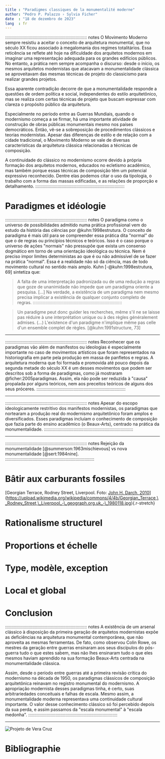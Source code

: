 ```yaml
---
title : "Paradigmes classiques de la monumentalité moderne"
author: "Pedro P. Palazzo › Sylvia Ficher"
date  : "18 de dezembro de 2023"
lang  : fr
---
```


:::::::::::::::::::::::::::::::::::::::::::::::::::::::::::::::::: notes
O Movimento Moderno sempre resistiu a aceitar o conceito de arquitetura
monumental, que no século XX ficou associado à megalomania dos regimes
totalitários. Essa reticência se reflete até hoje na dificuldade dos
arquitetos modernos em imaginar uma representação adequada para os
grandes edifícios públicos. No entanto, a prática nem sempre acompanha o
discurso: desde o início, os mesmos arquitetos modernistas que atacavam
a monumentalidade clássica se aproveitavam das mesmas técnicas de
projeto do classicismo para realizar grandes projetos.

Essa aparente contradição decorre de que a monumentalidade responde a
questões de ordem política e social, independentes do estilo
arquitetônico, mas se realiza com certas técnicas de projeto que buscam
expressar com clareza o propósito público da arquitetura.

Especialmente no período entre as Guerras Mundiais, quando o modernismo
começa a se firmar, há uma importante atividade de construção de obras
públicas monumentais mesmo nos países democráticos. Então, vê-se a
sobreposição de procedimentos clássicos e teorias modernistas. Apesar
das diferenças de estilo e de relação com a cidade tradicional, o
Movimento Moderno se vale de diversas características da arquitetura
clássica relacionadas a técnicas de composição.

A continuidade do clássico no modernismo ocorre devido à própria
formação dos arquitetos modernos, educados no ecletismo acadêmico, mas
também porque essas técnicas de composição têm um potencial expressivo
reconhecido. Dentre elas podemos citar o uso da tipologia, o trabalho
com a forma das massas edificadas, e as relações de proporção e
detalhamento.
::::::::::::::::::::::::::::::::::::::::::::::::::::::::::::::::::::::::

# Paradigmes et idéologie #

:::::::::::::::::::::::::::::::::::::::::::::::::::::::::::::::::: notes
O paradigma como o universo de possibilidades admitido numa prática
profissional vem do estudo da história das ciências por
@kuhn:1998estrutura. O conceito de paradigma é mais útil para se
compreender essa prática dita "normal" do que o de regras ou princípios
técnicos e teóricos. Isso é o caso porque o universo de ações "normais"
não pressupõe que exista um consenso dogmático em torno de uma
orientação ideológica ou técnica. Nem é preciso impor limites
deterministas ao que é ou não admissível de se fazer na prática
"normal". Essa é a realidade não só da ciência, mas de todo movimento
cultural no sentido mais amplo. Kuhn [-@kuhn:1998estrutura, 69]
sintetiza que:

> A falta de uma interpretação padronizada ou de uma redução a regras
> que goze de unanimidade não impede que um paradigma oriente a
> pesquisa. [...] Na verdade, a existência de um paradigma nem mesmo
> precisa implicar a existência de qualquer conjunto completo de regras.
::::::::::::::::::::::::::::::::::::::::::::::::::::::::::::::::::::::::

> Un paradigme peut donc guider les recherches, même s'il ne se laisse
> pas réduire à une interprétation unique ou à des règles généralement
> admises. (...) L'existence d'un paradigme n'implique même pas celle
> d'un ensemble complet de règles. [@kuhn:1991structure, 73]

------------------------------------------------------------------------

:::::::::::::::::::::::::::::::::::::::::::::::::::::::::::::::::: notes
Reconhecer que os paradigmas vão além de manifestos ou ideologias é
especialmente importante no caso de movimentos artísticos que foram
representados na historiografia em parte pela produção em massa de
panfletos e regras. A arquitetura moderna que foi formada e promovida
até pouco depois da segunda metade do século XX é um desses movimentos
que podem ser descritos sob a forma de paradigmas, como já mostraram
@ficher:2005paradigmas. Assim, ela não pode ser reduzida à "causa"
propalada por alguns teóricos, nem aos preceitos teóricos de alguns dos
seus próceres.
::::::::::::::::::::::::::::::::::::::::::::::::::::::::::::::::::::::::

------------------------------------------------------------------------

:::::::::::::::::::::::::::::::::::::::::::::::::::::::::::::::::: notes
Apesar do escopo ideologicamente restritivo dos manifestos modernistas,
os paradigmas que nortearam a produção real do modernismo arquitetônico
foram amplos e diversificados. Esses paradigmas incluíam o conhecimento
de composição que fazia parte do ensino acadêmico (o Beaux-Arts),
centrado na prática da monumentalidade.
::::::::::::::::::::::::::::::::::::::::::::::::::::::::::::::::::::::::

------------------------------------------------------------------------

:::::::::::::::::::::::::::::::::::::::::::::::::::::::::::::::::: notes
Rejeição da monumentalidade [@summerson:1963mischievous] vs nova
monumentalidade [@sert:1984nine].
::::::::::::::::::::::::::::::::::::::::::::::::::::::::::::::::::::::::

# Bâtir aux carburants fossiles #

[Georgian Terrace, Rodney Street, Liverpool. Foto: [John H. Darch, 2010][]](https://upload.wikimedia.org/wikipedia/commons/4/4b/Georgian_Terrace,\_Rodney_Street,\_Liverpool_-\_geograph.org.uk_-\_1980118.jpg){.r-stretch}

[John H. Darch, 2010]: https://commons.wikimedia.org/wiki/File:Georgian_Terrace,\_Rodney_Street,\_Liverpool_-\_geograph.org.uk_-\_1980118.jpg

# Rationalisme structurel #

# Proportions et échelle #

# Type, modèle, exception #

# Local et global #

# Conclusion #

:::::::::::::::::::::::::::::::::::::::::::::::::::::::::::::::::: notes
A existência de um arsenal clássico à disposição da primeira geração de
arquitetos modernistas expõe as deficiências na arquitetura monumental
contemporânea, que não aproveita as mesmas ferramentas. De fato, como
observou Colin Rowe, os mestres da geração entre guerras ensinaram aos
seus discípulos do pós-guerra tudo o que estes sabem, mas não lhes
ensinaram tudo o que eles mesmos haviam aprendido na sua formação
Beaux-Arts centrada na monumentalidade clássica.

Assim, desde o período entre guerras até a primeira revisão crítica do
modernismo na década de 1950, os paradigmas clássicos de composição
arquitetônica reinavam no registro monumental do modernismo. A
apropriação modernista desses paradigmas tinha, é certo, suas
arbitrariedades conceituais e falhas de escala. Mesmo assim, a
monumentalidade moderna representava uma continuidade cultural
importante. O valor desse conhecimento clássico só foi percebido depois
da sua perda, e assim passamos da "escala monumental" à "escala
medonha".
::::::::::::::::::::::::::::::::::::::::::::::::::::::::::::::::::::::::

------------------------------------------------------------------------

![Projeto de Vera Cruz]()

# Bibliographie #

